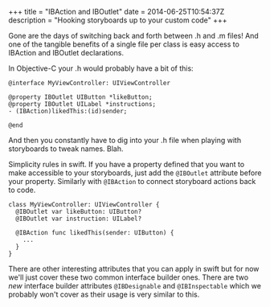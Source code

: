 +++
title = "IBAction and IBOutlet"
date = 2014-06-25T10:54:37Z
description = "Hooking storyboards up to your custom code"
+++

Gone are the days of switching back and forth between .h and .m files! And one of the tangible benefits of a single file per class is easy access to IBAction and IBOutlet declarations.

In Objective-C your .h would probably have a bit of this:

    @interface MyViewController: UIViewController

    @property IBOutlet UIButton *likeButton;
    @property IBOutlet UILabel *instructions;
    - (IBAction)likedThis:(id)sender;

    @end

And then you constantly have to dig into your .h file when playing with storyboards to tweak names. Blah.

Simplicity rules in swift. If you have a property defined that you want to make accessible to your storyboards, just add the `@IBOutlet` attribute before your property. Similarly with `@IBAction` to connect storyboard actions back to code.

    class MyViewController: UIViewController {
      @IBOutlet var likeButton: UIButton?
      @IBOutlet var instruction: UILabel?

      @IBAction func likedThis(sender: UIButton) {
        ...
      }
    }

There are other interesting attributes that you can apply in swift but for now we'll just cover these two common interface builder ones. There are two *new* interface builder attributes `@IBDesignable` and `@IBInspectable` which we probably won't cover as their usage is very similar to this.
